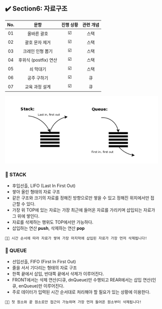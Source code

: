 ## ✔️ Section6: 자료구조

| No. |         문항          | 진행 상황 | 관련 개념 |
| :-: | :-------------------: | :-------: | :-------: |
| 01  |      올바른 괄호      |    ☑️     |   스택    |
| 02  |    괄호 문자 제거     |    ☑️     |   스택    |
| 03  |   크레인 인형 뽑기    |    ☑️     |   스택    |
| 04  | 후위식 (postfix) 연산 |    ☑️     |   스택    |
| 05  |       쇠 막대기       |    ☑️     |   스택    |
| 06  |      공주 구하기      |    ☑️     |    큐     |
| 07  |    교육 과정 설계     |    ☑️     |    큐     |

![Alt text](image.png)

### 🚦 STACK

- 후입선출, LIFO (Last In First Out)
- 쌓아 올린 형태의 자료 구조
- 같은 구조와 크기의 자료를 정해진 방향으로만 쌓을 수 있고 정해진 위치에서만 접근할 수 있다.
- 가장 위 TOP에 있는 자료는 가장 최근에 들어온 자료를 가리키며 삽입되는 자료가 그 위에 쌓인다.
- 자료를 삭제하는 행위도 TOP에서만 가능하다.
- 삽입하는 연산 **push**, 삭제하는 연산 **pop**

```
👩‍🏫 시간 순서에 따라 자료가 쌓여 가장 마지막에 삽입된 자료가 가장 먼저 삭제됩니다!
```

### 🚥 QUEUE

- 선입선출, FIFO (First In First Out)
- 줄을 서서 기다리는 형태의 자료 구조
- 한쪽 끝에서 삽입, 반대쪽 끝에서 삭제가 이루어진다.
- FRONT에서는 삭제 연산(디큐, dnQueue)만 수행되고 REAR에서는 삽입 연산(인큐, enQueue)만 이루어진다.
- 주로 데이터가 입력된 시간 순서대로 처리해야 할 필요가 있는 상황에 이용한다.

```
👩‍🏫 첫 원소와 끝 원소로만 접근이 가능하며 가장 먼저 들어온 원소부터 삭제됩니다!
```
